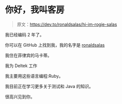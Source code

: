 # 你好，我叫客房

> 原文：<https://dev.to/ronaldsalas/hi-im-rogie-salas>

我已经编码 2 年了。

你可以在 GitHub 上找到我，我的名字是 [ronaldsalas](https://github.com/ronaldsalas)

我住在菲律宾的马卡蒂。

我为 Deltek 工作

我主要用这些语言编程:Ruby。

我目前正在学习更多关于测试和 Java 的知识。

很高兴见到你。